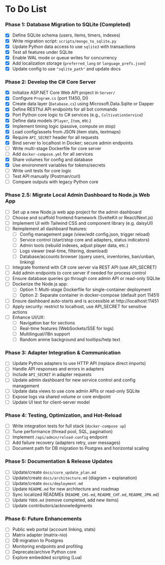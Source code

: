 # To Do List

### Phase 1: Database Migration to SQLite (Completed)
- [X] Define SQLite schema (users, items, timers, indexes)
- [X] Write migration script: `scripts/mongo_to_sqlite.py`
- [X] Update Python data access to use `sqlite3` with transactions
- [X] Test all features under SQLite
- [X] Enable WAL mode or queue writes for concurrency
- [X] Add localization storage (`preferred_lang` or `language_prefs.json`)
- [X] Update config to use `"sqlite_path"` and update docs

### Phase 2: Develop the C# Core Server
- [x] Initialize ASP.NET Core Web API project in `Server/`
- [x] Configure `Program.cs` (port 11450, DI)
- [x] Create data layer (`Database.cs`) using Microsoft.Data.Sqlite or Dapper
- [x] Define RESTful API endpoints for all bot commands
- [x] Port Python core logic to C# services (e.g., `CultivationService`)
- [x] Define data models (`Player`, `Item`, etc.)
- [x] Implement timing logic (passive, compute on stop)
- [x] Load config/assets from JSON (item stats, textmaps)
- [x] Require `API_SECRET` header for all requests
- [x] Bind server to localhost in Docker; secure admin endpoints
- [ ] Write multi-stage Dockerfile for core server
- [ ] Add `docker-compose.yml` for all services
- [x] Share volumes for config and database
- [x] Use environment variables for tokens/secrets
- [ ] Write unit tests for core logic
- [ ] Test API manually (Postman/curl)
- [ ] Compare outputs with legacy Python core

### Phase 2.5: Migrate Local Admin Dashboard to Node.js Web App
- [ ] Set up a new Node.js web app project for the admin dashboard
- [ ] Choose and scaffold frontend framework (SvelteKit or React/Next.js)
- [ ] Implement UI with Tailwind CSS and component library (e.g. daisyUI)
- [ ] Reimplement all dashboard features:
  - [ ] Config management page (view/edit config.json, trigger reload)
  - [ ] Service control (start/stop core and adapters, status indicators)
  - [ ] Admin tools (rebuild indexes, adjust player data, etc.)
  - [ ] Logs viewer (real-time, filtering, download)
  - [ ] Database/accounts browser (query users, inventories, ban/unban, linking)
- [ ] Integrate frontend with C# core server via REST API (use API_SECRET)
- [ ] Add admin endpoints to core server if needed for process control
- [ ] Ensure database queries go through core admin API or read-only SQLite
- [ ] Dockerize the Node.js app:
  - [ ] Option 1: Multi-stage Dockerfile for single-container deployment
  - [ ] Option 2: Separate container in docker-compose (default port 11451)
- [ ] Ensure dashboard auto-starts and is accessible at http://localhost:11451
- [ ] Apply security: restrict to localhost, use API_SECRET for sensitive actions
- [ ] Enhance UI/UX:
  - [ ] Navigation bar for sections
  - [ ] Real-time features (WebSockets/SSE for logs)
  - [ ] Multilingual/i18n support
  - [ ] Random anime background and tooltips/help text

### Phase 3: Adapter Integration & Communication
- [ ] Update Python adapters to use HTTP API (replace direct imports)
- [ ] Handle API responses and errors in adapters
- [ ] Include `API_SECRET` in adapter requests
- [ ] Update admin dashboard for new service control and config management
- [ ] Update data views to use core admin APIs or read-only SQLite
- [ ] Expose logs via shared volume or core endpoint
- [ ] Update UI text for client-server model

### Phase 4: Testing, Optimization, and Hot-Reload
- [ ] Write integration tests for full stack (`docker-compose up`)
- [ ] Tune performance (thread pool, SQL, pagination)
- [ ] Implement `/api/admin/reload-config` endpoint
- [ ] Add failure recovery (adapters retry, user messages)
- [ ] Document path for DB migration to Postgres and horizontal scaling

### Phase 5: Documentation & Release Updates
- [ ] Update/create `docs/core_update_plan.md`
- [ ] Update/create `docs/architecture.md` (diagram + explanation)
- [ ] Update/create `docs/deployment.md`
- [ ] Update `README.md` for new architecture and roadmap
- [ ] Sync localized READMEs (`README_CHS.md`, `README_CHT.md`, `README_JPN.md`)
- [ ] Update `TODO.md` (remove completed, add new items)
- [ ] Update contributors/acknowledgments

### Phase 6: Future Enhancements
- [ ] Public web portal (account linking, stats)
- [ ] Matrix adapter (matrix-nio)
- [ ] DB migration to Postgres
- [ ] Monitoring endpoints and profiling
- [ ] Deprecate/archive Python core
- [ ] Explore embedded scripting (Lua)
